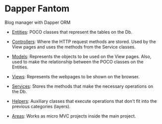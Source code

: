 # Dapper Fantom

Blog manager with Dapper ORM

- [Entities](Entities):
POCO classes that represent the tables on the Db.

- [Controllers](Controllers):
Where the HTTP request methods are stored. Used by the View pages and uses the methods from the Service classes.

- [Models](Models):
Represents the objects to be used on the View pages. Also, used to make the relationship between the POCO classes on the Entities.

- [Views](Views):
Represents the webpages to be shown on the browser.

- [Services](Services):
Stores the methods that make the necessary operations on the Db.

- [Helpers](Helpers):
  Auxiliary classes that execute operations that don't fit into the previous
  categories (layers).

- [Areas](Areas):
  Works as micro MVC projects inside the main project.
